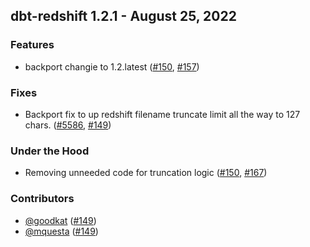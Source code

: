 ## dbt-redshift 1.2.1 - August 25, 2022
### Features
- backport changie to 1.2.latest ([#150](https://github.com/dbt-labs/dbt-redshift/issues/150), [#157](https://github.com/dbt-labs/dbt-redshift/pull/157))
### Fixes
- Backport fix to up redshift filename truncate limit all the way to 127 chars. ([#5586](https://github.com/dbt-labs/dbt-redshift/issues/5586), [#149](https://github.com/dbt-labs/dbt-redshift/pull/149))
### Under the Hood
- Removing unneeded code for truncation logic ([#150](https://github.com/dbt-labs/dbt-redshift/issues/150), [#167](https://github.com/dbt-labs/dbt-redshift/pull/167))

### Contributors
- [@goodkat](https://github.com/goodkat) ([#149](https://github.com/dbt-labs/dbt-redshift/pull/149))
- [@mquesta](https://github.com/mquesta) ([#149](https://github.com/dbt-labs/dbt-redshift/pull/149))
